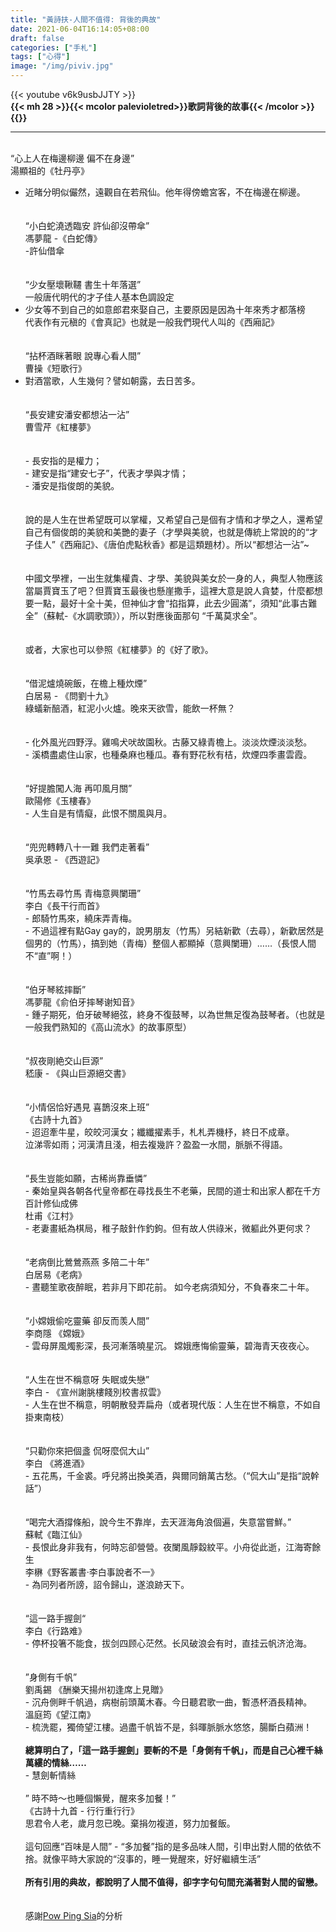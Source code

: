 ```yaml
---
title: "黃詩扶-人間不值得: 背後的典故"
date: 2021-06-04T16:14:05+08:00
draft: false
categories: ["手札"]
tags: ["心得"]
image: "/img/piviv.jpg"
---
```

{{< youtube v6k9usbJJTY >}}
\
**{{< mh 28 >}}{{< mcolor	palevioletred>}}歌詞背後的故事{{< /mcolor >}}{{</mh>}}**
***
\
“心上人在梅邊柳邊 偏不在身邊”  
湯顯祖的《牡丹亭》  
- 近睹分明似儼然，遠觀自在若飛仙。他年得傍蟾宮客，不在梅邊在柳邊。  
\
\
“小白蛇澆透臨安 許仙卻沒帶傘”  
馮夢龍 -《白蛇傳》  
-許仙借傘  
\
\
“少女壓壞鞦韆 書生十年落選”  
一般唐代明代的才子佳人基本色調設定  
- 少女等不到自己的如意郎君來娶自己，主要原因是因為十年來秀才都落榜  
代表作有元稹的《會真記》也就是一般我們現代人叫的《西廂記》  
\
\
“拈杯酒眯著眼 說專心看人間”  
曹操《短歌行》  
- 對酒當歌，人生幾何？譬如朝露，去日苦多。  
\
\
“長安建安潘安都想沾一沾”  
曹雪芹《紅樓夢》    
\
\
\- 長安指的是權力；  
\- 建安是指“建安七子”，代表才學與才情；  
\- 潘安是指俊朗的美貌。  
\
\
說的是人生在世希望既可以掌權，又希望自己是個有才情和才學之人，還希望自己有個俊朗的美貌和美艷的妻子（才學與美貌，也就是傳統上常說的的“才子佳人”《西廂記》、《唐伯虎點秋香》都是這類題材）。所以“都想沾一沾”~  
\
\
中國文學裡，一出生就集權貴、才學、美貌與美女於一身的人，典型人物應該當屬賈寶玉了吧？但賈寶玉最後也懸崖撒手，這裡大意是說人貪婪，什麼都想要一點，最好十全十美，但神仙才會“掐指算，此去少圓滿”，須知“此事古難全”（蘇軾-《水調歌頭》），所以對應後面那句 “千萬莫求全”。  
\
\
或者，大家也可以參照《紅樓夢》的《好了歌》。  
\
\
“借泥爐燒碗飯，在檐上種炊煙”  
白居易 - 《問劉十九》  
綠蟻新醅酒，紅泥小火爐。晚來天欲雪，能飲一杯無？  
\
\
\- 化外風光四野浮。雞鳴犬吠故園秋。古藤又綠青檐上。淡淡炊煙淡淡愁。  
\- 溪橋盡處住山家，也種桑麻也種瓜。春有野花秋有桔，炊煙四季畫雲霞。  
\
\
“好提膽闖人海 再叩風月關”  
歐陽修《玉樓春》  
\- 人生自是有情癡，此恨不關風與月。  
\
\
“兜兜轉轉八十一難 我們走著看”  
吳承恩 - 《西遊記》  
\
\
“竹馬去尋竹馬 青梅意興闌珊”  
李白《長干行而首》  
\- 郎騎竹馬來，繞床弄青梅。  
\- 不過這裡有點Gay gay的，說男朋友（竹馬）另結新歡（去尋），新歡居然是個男的（竹馬），搞到她（青梅）整個人都顯掉（意興闌珊）……（長恨人間不“直”啊！）  
\
\
“伯牙琴絃摔斷”  
馮夢龍《俞伯牙摔琴谢知音》  
\- 鍾子期死，伯牙破琴絕弦，終身不復鼓琴，以為世無足復為鼓琴者。（也就是一般我們熟知的《高山流水》的故事原型）  
\
\
“叔夜剛絶交山巨源”  
嵇康 - 《與山巨源絕交書》  
\
\
“小情侶恰好遇見 喜鵲沒來上班”  
《古詩十九首》  
\- 迢迢牽牛星，皎皎河漢女；纖纖擢素手，札札弄機杼，終日不成章。  
泣涕零如雨；河漢清且淺，相去複幾許？盈盈一水間，脈脈不得語。  
\
\
“長生豈能如願，古稀尚靠垂憐”  
\- 秦始皇與各朝各代皇帝都在尋找長生不老藥，民間的道士和出家人都在千方百計修仙成佛  
杜甫《江村》  
\- 老妻畫紙為棋局，稚子敲針作釣鉤。但有故人供祿米，微軀此外更何求？  
\
\
“老病倒比鶯鶯燕燕 多陪二十年”  
白居易《老病》  
\- 晝聽笙歌夜醉眠，若非月下即花前。 如今老病須知分，不負春來二十年。  
\
\
“小嫦娥偷吃靈藥 卻反而羡人間”  
李商隱 《嫦娥》  
\- 雲母屏風燭影深，長河漸落曉星沉。 嫦娥應悔偷靈藥，碧海青天夜夜心。  
\
\
“人生在世不稱意呀 失眠或失戀”  
李白 - 《宣州謝脁樓餞別校書叔雲》  
\- 人生在世不稱意，明朝散發弄扁舟（或者現代版：人生在世不稱意，不如自掛東南枝）  
\
\
“只勸你來把個盞 侃呀麼侃大山”  
李白 《將進酒》  
\- 五花馬，千金裘。呼兒將出換美酒，與爾同銷萬古愁。（“侃大山”是指“說幹話”）  
\
\
“喝完大酒撐條船，說今生不靠岸，去天涯海角浪個遍，失意當嘗鮮。”  
蘇軾《臨江仙》  
\- 長恨此身非我有，何時忘卻營營。夜闌風靜縠紋平。小舟從此逝，江海寄餘生  
李楙《野客叢書·李白事說者不一》  
\- 為同列者所謗，詔令歸山，遂浪跡天下。  
\
\
“這一路手握劍“   
李白《行路难》  
\- 停杯投箸不能食，拔剑四顾心茫然。长风破浪会有时，直挂云帆济沧海。  
\
\
”身側有千帆”  
劉禹錫 《酬樂天揚州初逢席上見贈》  
\- 沉舟側畔千帆過，病樹前頭萬木春。今日聽君歌一曲，暫憑杯酒長精神。  
溫庭筠《望江南》  
\- 梳洗罷，獨倚望江樓。過盡千帆皆不是，斜暉脈脈水悠悠，腸斷白蘋洲！  
\
**總算明白了，「這一路手握劍」要斬的不是「身側有千帆」，而是自己心裡千絲萬縷的情絲……**  
\- 慧劍斬情絲  
\
” 時不時～也睡個懶覺，醒來多加餐！”     
 《古詩十九首 - 行行重行行》    
思君令人老，歲月忽已晚。棄捐勿複道，努力加餐飯。   
\
這句回應“百味是人間” - “多加餐”指的是多品味人間，引申出對人間的依依不捨。就像平時大家說的“沒事的，睡一覺醒來，好好繼續生活”  
\
**所有引用的典故，都說明了人間不值得，卻字字句句間充滿著對人間的留戀。**    
\
\
感謝[Pow Ping Sia](https://www.youtube.com/channel/UCKo5RUCCyk1D0M6hDDfYAYg)的分析  
